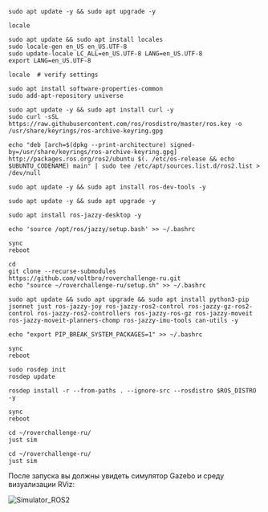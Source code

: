 

```
sudo apt update -y && sudo apt upgrade -y
```

```
locale  

sudo apt update && sudo apt install locales
sudo locale-gen en_US en_US.UTF-8
sudo update-locale LC_ALL=en_US.UTF-8 LANG=en_US.UTF-8
export LANG=en_US.UTF-8

locale  # verify settings
```



```
sudo apt install software-properties-common
sudo add-apt-repository universe
```



```
sudo apt update -y && sudo apt install curl -y
sudo curl -sSL https://raw.githubusercontent.com/ros/rosdistro/master/ros.key -o /usr/share/keyrings/ros-archive-keyring.gpg
```



```
echo "deb [arch=$(dpkg --print-architecture) signed-by=/usr/share/keyrings/ros-archive-keyring.gpg] http://packages.ros.org/ros2/ubuntu $(. /etc/os-release && echo $UBUNTU_CODENAME) main" | sudo tee /etc/apt/sources.list.d/ros2.list > /dev/null
```



```
sudo apt update -y && sudo apt install ros-dev-tools -y
```

```
sudo apt update -y && sudo apt upgrade -y
```


```
sudo apt install ros-jazzy-desktop -y
```


```
echo 'source /opt/ros/jazzy/setup.bash' >> ~/.bashrc
```



```
sync
reboot
```


```
cd
git clone --recurse-submodules https://github.com/voltbro/roverchallenge-ru.git
echo "source ~/roverchallenge-ru/setup.sh" >> ~/.bashrc
```

```
sudo apt update && sudo apt upgrade && sudo apt install python3-pip jsonnet just ros-jazzy-joy ros-jazzy-ros2-control ros-jazzy-gz-ros2-control ros-jazzy-ros2-controllers ros-jazzy-ros-gz ros-jazzy-moveit ros-jazzy-moveit-planners-chomp ros-jazzy-imu-tools can-utils -y
```

```
echo "export PIP_BREAK_SYSTEM_PACKAGES=1" >> ~/.bashrc
```


```
sync
reboot
```


```
sudo rosdep init
rosdep update
```

```
rosdep install -r --from-paths . --ignore-src --rosdistro $ROS_DISTRO -y
```


```
sync
reboot
```


```
cd ~/roverchallenge-ru/
just sim
```


```
cd ~/roverchallenge-ru/
just sim
```

После запуска вы должны увидеть симулятор Gazebo и среду визуализации RViz:

![Simulator_ROS2](https://github.com/user-attachments/assets/9a479dd4-403d-4034-8b4d-8b78eca259ab)
